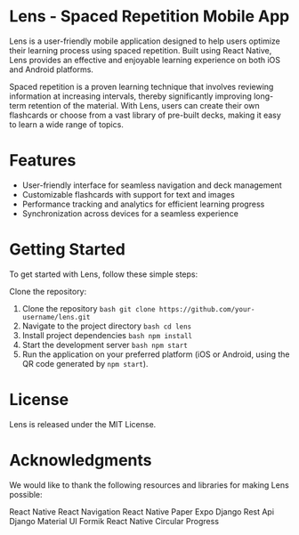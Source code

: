 
# Lens - Spaced Repetition Mobile App
Lens is a user-friendly mobile application designed to help users optimize their learning process using spaced repetition. Built using React Native, Lens provides an effective and enjoyable learning experience on both iOS and Android platforms.

Spaced repetition is a proven learning technique that involves reviewing information at increasing intervals, thereby significantly improving long-term retention of the material. With Lens, users can create their own flashcards or choose from a vast library of pre-built decks, making it easy to learn a wide range of topics.

# Features
- User-friendly interface for seamless navigation and deck management
- Customizable flashcards with support for text and images
- Performance tracking and analytics for efficient learning progress
- Synchronization across devices for a seamless experience

# Getting Started
To get started with Lens, follow these simple steps:

Clone the repository:

1. Clone the repository
  `bash git clone https://github.com/your-username/lens.git`
2. Navigate to the project directory
  `bash cd lens`
3. Install project dependencies
  `bash npm install`
4. Start the development server
  `bash npm start`
5. Run the application on your preferred platform (iOS or Android, using the QR code generated by `npm start`).

# License
Lens is released under the MIT License.

# Acknowledgments
We would like to thank the following resources and libraries for making Lens possible:

React Native
React Navigation
React Native Paper
Expo
Django Rest Api
Django
Material UI
Formik
React Native Circular Progress

